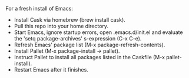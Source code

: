 For a fresh install of Emacs: 
 - Install Cask via homebrew (brew install cask).
 - Pull this repo into your home directory.
 - Start Emacs, ignore startup errors, open .emacs.d/init.el and evaluate the 'setq package-archives' s-expression (C-x C-e).
 - Refresh Emacs' package list (M-x package-refresh-contents).
 - Install Pallet (M-x package-install -> pallet).
 - Instruct Pallet to install all packages listed in the Caskfile (M-x pallet-install). 
 - Restart Emacs after it finishes.
